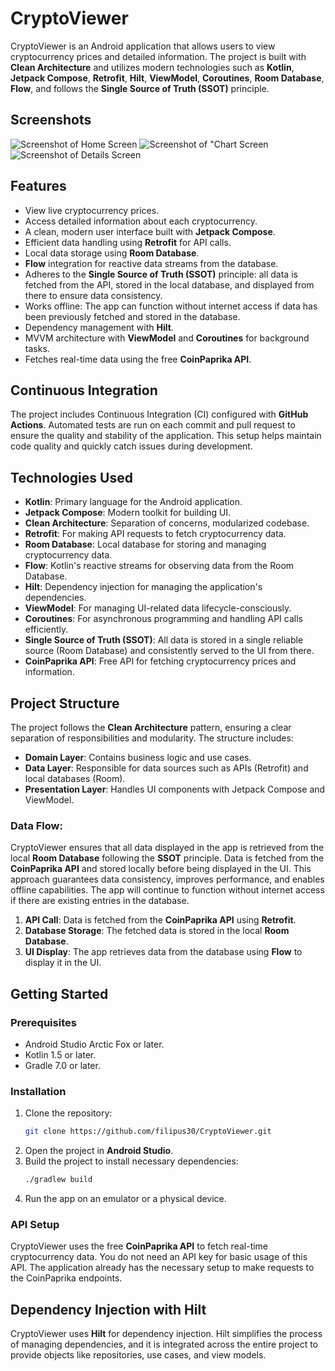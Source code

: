 
# CryptoViewer

CryptoViewer is an Android application that allows users to view cryptocurrency prices and detailed information. The project is built with **Clean Architecture** and utilizes modern technologies such as **Kotlin**, **Jetpack Compose**, **Retrofit**, **Hilt**, **ViewModel**, **Coroutines**, **Room Database**, **Flow**, and follows the **Single Source of Truth (SSOT)** principle.

## Screenshots

![Screenshot of Home Screen](./screens/Screenshot%202024-09-22%20170754.png)
![Screenshot of "Chart Screen](./screens/chart.png)
![Screenshot of Details Screen](./screens/Screenshot%202024-09-22%20171017.png)

## Features

- View live cryptocurrency prices.
- Access detailed information about each cryptocurrency.
- A clean, modern user interface built with **Jetpack Compose**.
- Efficient data handling using **Retrofit** for API calls.
- Local data storage using **Room Database**.
- **Flow** integration for reactive data streams from the database.
- Adheres to the **Single Source of Truth (SSOT)** principle: all data is fetched from the API, stored in the local database, and displayed from there to ensure data consistency.
- Works offline: The app can function without internet access if data has been previously fetched and stored in the database.
- Dependency management with **Hilt**.
- MVVM architecture with **ViewModel** and **Coroutines** for background tasks.
- Fetches real-time data using the free **CoinPaprika API**.


## Continuous Integration

The project includes Continuous Integration (CI) configured with **GitHub Actions**. Automated tests are run on each commit and pull request to ensure the quality and stability of the application. This setup helps maintain code quality and quickly catch issues during development.

## Technologies Used

- **Kotlin**: Primary language for the Android application.
- **Jetpack Compose**: Modern toolkit for building UI.
- **Clean Architecture**: Separation of concerns, modularized codebase.
- **Retrofit**: For making API requests to fetch cryptocurrency data.
- **Room Database**: Local database for storing and managing cryptocurrency data.
- **Flow**: Kotlin's reactive streams for observing data from the Room Database.
- **Hilt**: Dependency injection for managing the application's dependencies.
- **ViewModel**: For managing UI-related data lifecycle-consciously.
- **Coroutines**: For asynchronous programming and handling API calls efficiently.
- **Single Source of Truth (SSOT)**: All data is stored in a single reliable source (Room Database) and consistently served to the UI from there.
- **CoinPaprika API**: Free API for fetching cryptocurrency prices and information.

## Project Structure

The project follows the **Clean Architecture** pattern, ensuring a clear separation of responsibilities and modularity. The structure includes:

- **Domain Layer**: Contains business logic and use cases.
- **Data Layer**: Responsible for data sources such as APIs (Retrofit) and local databases (Room).
- **Presentation Layer**: Handles UI components with Jetpack Compose and ViewModel.

### Data Flow:

CryptoViewer ensures that all data displayed in the app is retrieved from the local **Room Database** following the **SSOT** principle. Data is fetched from the **CoinPaprika API** and stored locally before being displayed in the UI. This approach guarantees data consistency, improves performance, and enables offline capabilities. The app will continue to function without internet access if there are existing entries in the database.

1. **API Call**: Data is fetched from the **CoinPaprika API** using **Retrofit**.
2. **Database Storage**: The fetched data is stored in the local **Room Database**.
3. **UI Display**: The app retrieves data from the database using **Flow** to display it in the UI.

## Getting Started

### Prerequisites

- Android Studio Arctic Fox or later.
- Kotlin 1.5 or later.
- Gradle 7.0 or later.

### Installation

1. Clone the repository:
   ```bash
   git clone https://github.com/filipus30/CryptoViewer.git
   ```
2. Open the project in **Android Studio**.
3. Build the project to install necessary dependencies:
   ```bash
   ./gradlew build
   ```
4. Run the app on an emulator or a physical device.

### API Setup

CryptoViewer uses the free **CoinPaprika API** to fetch real-time cryptocurrency data. You do not need an API key for basic usage of this API. The application already has the necessary setup to make requests to the CoinPaprika endpoints.

## Dependency Injection with Hilt

CryptoViewer uses **Hilt** for dependency injection. Hilt simplifies the process of managing dependencies, and it is integrated across the entire project to provide objects like repositories, use cases, and view models.

